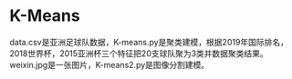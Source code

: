 # K-Means
data.csv是亚洲足球队数据，K-means.py是聚类建模，根据2019年国际排名，2018世界杯，2015亚洲杯三个特征把20支球队聚为3类并数据聚类结果。
weixin.jpg是一张图片，K-means2.py是图像分割建模。
